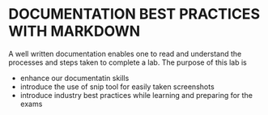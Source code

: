 # DOCUMENTATION BEST PRACTICES WITH MARKDOWN

A well written documentation enables one to read and understand the processes and steps taken to complete a lab. The purpose of this lab is 
- enhance our documentatin skills
- introduce the use of snip tool for easily taken screenshots
- introduce industry best practices while learning and preparing for the exams